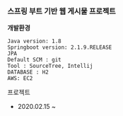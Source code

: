 
### 스프링 부트 기반 웹 게시물 프로젝트


<b> 개발환경</b>
```
Java version: 1.8
Springboot version: 2.1.9.RELEASE
JPA
Default SCM : git
Tool : SourceTree, Intellij
DATABASE : H2
AWS: EC2
```

프로젝트 
- 2020.02.15 ~ 
